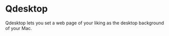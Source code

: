 Qdesktop
========

Qdesktop lets you set a web page of your liking as the desktop background of your Mac.
